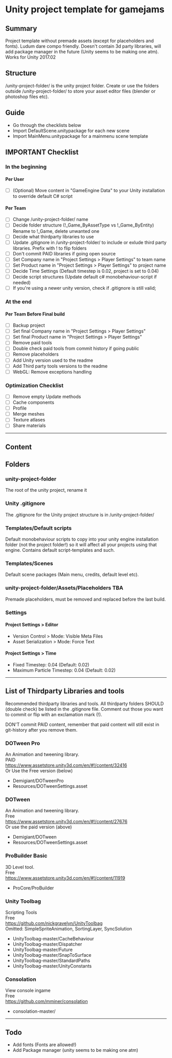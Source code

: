 # Unity project template for gamejams

## Summary
Project template without premade assets (except for placeholders and fonts). Ludum dare compo friendly.
Doesn't contain 3d party libraries, will add package manager in the future (Unity seems to be making one atm).
Works for Unity 2017.02

## Structure
/unity-project-folder/ is the unity project folder. Create or use the folders outside /unity-project-folder/ to store your asset editor files (blender or photoshop files etc).

## Guide
* Go through the checklists below
* Import DefaultScene.unitypackage for each new scene
* Import MainMenu.unitypackage for a mainmenu scene template

## IMPORTANT Checklist
### In the beginning

#### Per User
- [ ] \(Optional) Move content in "GameEngine Data" to your Unity installation to override default C# script

#### Per Team 
- [ ] Change /unity-project-folder/ name
- [ ] Decide folder structure (!_Game_ByAssetType vs !_Game_ByEntity) Rename to !_Game, delete unwanted one   
- [ ] Decide what thirdparty libraries to use      
- [ ] Update .gitignore in /unity-project-folder/ to include or exlude third party libraries. Prefix with ! to flip folders
- [ ] Don't commit PAID libraries if going open source     
- [ ] Set Company name in "Project Settings > Player Settings" to team name   
- [ ] Set Product name in "Project Settings > Player Settings" to project name   
- [ ] Decide Time Settings (Default timestep is 0.02, project is set to 0.04)    
- [ ] Decide script structures (Update default c# monobehaviour-script if needed)
- [ ] If you're using a newer unity version, check if .gitignore is still valid; 
 
### At the end

#### Per Team Before Final build
- [ ] Backup project     
- [ ] Set final Company name in "Project Settings > Player Settings"     
- [ ] Set final Product name in "Project Settings > Player Settings"      
- [ ] Remove paid tools      
- [ ] Double check paid tools from commit history if going public    
- [ ] Remove placeholders       
- [ ] Add Unity version used to the readme
- [ ] Add Third party tools versions to the readme
- [ ] WebGL: Remove exceptions handling

### Optimization Checklist
- [ ] Remove empty Update methods
- [ ] Cache components
- [ ] Profile
- [ ] Merge meshes    
- [ ] Texture atlases    
- [ ] Share materials
--------

## Content ##

## Folders

### unity-project-folder
The root of the unity project, rename it

### Unity .gitignore
The .gitignore for the Unity project structure is in /unity-project-folder/

### Templates/Default scripts
Default monobehaviour scripts to copy into your unity engine installation folder (not the project folder!) so it will affect all your projects using that engine. Contains default script-templates and such.

### Templates/Scenes
Default scene packages (Main menu, credits, default level etc).

### unity-project-folder/Assets/Placeholders TBA
Premade placeholders, must be removed and replaced before the last build.

### Settings
#### Project Settings > Editor
- Version Control > Mode: Visible Meta Files
- Asset Serialization > Mode: Force Text

#### Project Settings > Time
- Fixed Timestep: 0.04 (Default: 0.02)
- Maximum Particle Timestep: 0.04 (Default: 0.02)
-----

## List of Thirdparty Libraries and tools
Recommended thirdparty libraries and tools. All thirdparty folders SHOULD (double check) be listed in the .gitignore file. Comment out those you want to commit or flip with an exclamation mark (!). 

DON'T commit PAID content, remember that paid content will still exist in git-history after you remove them.

### DOTween Pro
An Animation and tweening library.   
PAID  
https://www.assetstore.unity3d.com/en/#!/content/32416   
Or Use the Free version (below)  

* Demigiant/DOTweenPro
* Resources/DOTweenSettings.asset

### DOTween
An Animation and tweening library.  
Free   
https://www.assetstore.unity3d.com/en/#!/content/27676    
Or use the paid version (above)  

* Demigiant/DOTween
* Resources/DOTweenSettings.asset

### ProBuilder Basic
3D Level tool.   
Free    
https://www.assetstore.unity3d.com/en/#!/content/11919    

* ProCore/ProBuilder


### Unity Toolbag
Scripting Tools   
Free   
https://github.com/nickgravelyn/UnityToolbag     
Omitted: SimpleSpriteAnimation, SortingLayer, SyncSolution    
 
* UnityToolbag-master/CacheBehaviour
* UnityToolbag-master/Dispatcher
* UnityToolbag-master/Future
* UnityToolbag-master/SnapToSurface
* UnityToolbag-master/StandardPaths
* UnityToolbag-master/UnityConstants

###  Consolation
View console ingame    
Free    
https://github.com/mminer/consolation    

* consolation-master/

---------

## Todo
* Add fonts (Fonts are allowed!)
* Add Package manager (unity seems to be making one atm)
